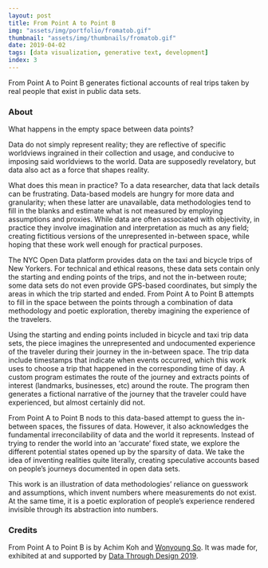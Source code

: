 ```yaml
---
layout: post
title: From Point A to Point B
img: "assets/img/portfolio/fromatob.gif"
thumbnail: "assets/img/thumbnails/fromatob.gif"
date: 2019-04-02
tags: [data visualization, generative text, development]
index: 3
---
```


From Point A to Point B generates fictional accounts of real trips taken by real people that exist in public data sets.

### About

What happens in the empty space between data points?

Data do not simply represent reality; they are reflective of specific worldviews ingrained in their collection and usage, and conducive to imposing said worldviews to the world. Data are supposedly revelatory, but data also act as a force that shapes reality.

What does this mean in practice? To a data researcher, data that lack details can be frustrating. Data-based models are hungry for more data and granularity; when these latter are unavailable, data methodologies tend to fill in the blanks and estimate what is not measured by employing assumptions and proxies. While data are often associated with objectivity, in practice they involve imagination and interpretation as much as any field; creating fictitious versions of the unrepresented in-between space, while hoping that these work well enough for practical purposes. 

The NYC Open Data platform provides data on the taxi and bicycle trips of New Yorkers. For technical and ethical reasons, these data sets contain only the starting and ending points of the trips, and not the in-between route; some data sets do not even provide GPS-based coordinates, but simply the areas in which the trip started and ended. From Point A to Point B attempts to fill in the space between the points through a combination of data methodology and poetic exploration, thereby imagining the experience of the travelers.

Using the starting and ending points included in bicycle and taxi trip data sets, the piece imagines the unrepresented and undocumented experience of the traveler during their journey in the in-between space. The trip data include timestamps that indicate when events occurred, which this work uses to choose a trip that happened in the corresponding time of day. A custom program estimates the route of the journey and extracts points of interest (landmarks, businesses, etc) around the route. The program then generates a fictional narrative of the journey that the traveler could have experienced, but almost certainly did not. 

From Point A to Point B nods to this data-based attempt to guess the in-between spaces, the fissures of data. However, it also acknowledges the fundamental irreconcilability of data and the world it represents. Instead of trying to render the world into an ‘accurate’ fixed state, we explore the different potential states opened up by the sparsity of data. We take the idea of inventing realities quite literally, creating speculative accounts based on people’s journeys documented in open data sets.

This work is an illustration of data methodologies’ reliance on guesswork and assumptions, which invent numbers where measurements do not exist. At the same time, it is a poetic exploration of people’s experience rendered invisible through its abstraction into numbers.

### Credits

From Point A to Point B is by Achim Koh and [Wonyoung So](https://wonyoung.so). It was made for, exhibited at and supported by [Data Through Design 2019](http://2019.datathroughdesign.com/).